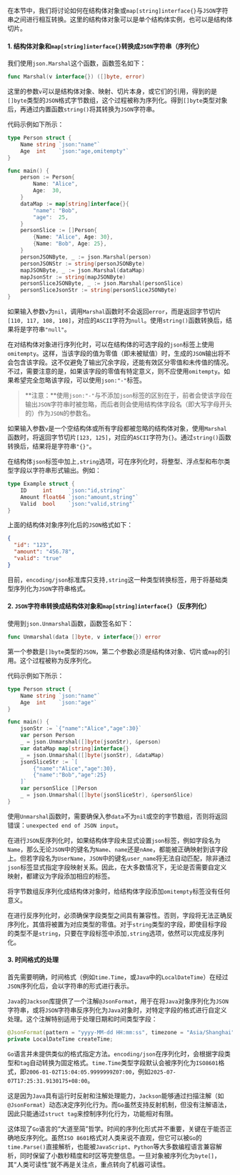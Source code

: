 在本节中，我们将讨论如何在结构体对象或`map[string]interface{}`与`JSON`字符串之间进行相互转换。这里的结构体对象可以是单个结构体实例，也可以是结构体切片。

#### 1. 结构体对象和`map[string]interface{}`转换成`JSON`字符串（序列化）

我们使用`json.Marshal`这个函数，函数签名如下：

```go
func Marshal(v interface{}) ([]byte, error)
```

这里的参数`v`可以是结构体对象、映射、切片本身，或它们的引用，得到的是`[]byte`类型的`JSON`格式字节数组，这个过程被称为序列化。得到`[]byte`类型对象后，再通过内置函数`string()`将其转换为`JSON`字符串。

代码示例如下所示：

```go
type Person struct {
	Name string `json:"name"`
	Age  int    `json:"age,omitempty"`
}

func main() {
	person := Person{
		Name: "Alice",
		Age:  30,
	}
	dataMap := map[string]interface{}{
		"name": "Bob",
		"age":  25,
	}
	personSlice := []Person{
		{Name: "Alice", Age: 30},
		{Name: "Bob", Age: 25},
	}
	personJSONByte, _ := json.Marshal(person)
	personJSONStr := string(personJSONByte)
	mapJSONByte, _ := json.Marshal(dataMap)
	mapJsonStr := string(mapJSONByte)
	personSliceJSONByte, _ := json.Marshal(personSlice)
	personSliceJsonStr := string(personSliceJSONByte)
}
```

如果输入参数`v`为`nil`，调用`Marshal`函数时不会返回`error`，而是返回字节切片`[110, 117, 108, 108]`，对应的`ASCII`字符为`null`。使用`string()`函数转换后，结果将是字符串`"null"`。

在对结构体对象进行序列化时，可以在结构体的可选字段的`json`标签上使用`omitempty`。这样，当该字段的值为零值（即未被赋值）时，生成的`JSON`输出将不会包含该字段。这不仅避免了输出冗余字段，还能有效区分零值和未传值的情况。不过，需要注意的是，如果该字段的零值有特定意义，则不应使用`omitempty`。如果希望完全忽略该字段，可以使用`json:"-"`标签。

> **注意：**使用`json:"-"`与不添加`json`标签的区别在于，前者会使该字段在输出`JSON`字符串时被忽略，而后者则会使用结构体字段名（即大写字母开头的）作为`JSON`的参数名。

如果输入参数`v`是一个空结构体或所有字段都被忽略的结构体对象，使用`Marshal`函数时，将返回字节切片`[123, 125]`，对应的`ASCII`字符为`{}`。通过`string()`函数转换后，结果将是字符串`"{}"`。

在结构体`json`标签中加上`,string`选项，可在序列化时，将整型、浮点型和布尔类型字段以字符串形式输出。例如：

```go
type Example struct {
	ID     int     `json:"id,string"`
	Amount float64 `json:"amount,string"`
	Valid  bool    `json:"valid,string"`
}
```

上面的结构体对象序列化后的`JSON`格式如下：

```json
{
  "id": "123",
  "amount": "456.78",
  "valid": "true"
}
```

目前，`encoding/json`标准库只支持`,string`这一种类型转换标签，用于将基础类型序列化为`JSON`字符串格式。

#### 2. `JSON`字符串转换成结构体对象和`map[string]interface{}`（反序列化）

使用到`json.Unmarshal`函数，函数签名如下：

```go
func Unmarshal(data []byte, v interface{}) error
```

第一个参数是`[]byte`类型的`JSON`，第二个参数必须是结构体对象、切片或`map`的引用。这个过程被称为反序列化。

代码示例如下所示：

```go
type Person struct {
	Name string `json:"name"`
	Age  int    `json:"age"`
}

func main() {
	jsonStr := `{"name":"Alice","age":30}`
	var person Person
	_ = json.Unmarshal([]byte(jsonStr), &person)
	var dataMap map[string]interface{}
	_ = json.Unmarshal([]byte(jsonStr), &dataMap)
    jsonSliceStr := `[
		{"name":"Alice","age":30},
		{"name":"Bob","age":25}
	]`
    var personSlice []Person
    _ = json.Unmarshal([]byte(jsonSliceStr), &personSlice)
}
```

使用`Unmarshal`函数时，需要确保入参`data`不为`nil`或空的字节数组，否则将返回错误：`unexpected end of JSON input`。

在进行`JSON`反序列化时，如果结构体字段未显式设置`json`标签，例如字段名为`Name`，那么无论`JSON`中的键名为`Name`、`name`还是`nAme`，都能被正确映射到该字段上。但若字段名为`UserName`，`JSON`中的键名`user_name`将无法自动匹配，除非通过`json`标签显式指定字段映射关系。因此，在大多数情况下，无论是否需要自定义映射，都建议为字段添加相应的标签。

将字节数组反序列化成结构体对象时，给结构体字段添加`omitempty`标签没有任何意义。

在进行反序列化时，必须确保字段类型之间具有兼容性。否则，字段将无法正确反序列化，其值将被置为对应类型的零值。对于`string`类型的字段，即使目标字段的类型不是`string`，只要在字段标签中添加`,string`选项，依然可以完成反序列化。

#### 3. 时间格式的处理

首先需要明确，时间格式（例如`time.Time`，或`Java`中的`LocalDateTime`）在经过`JSON`序列化后，会以字符串的形式进行表示。

`Java`的`Jackson`库提供了一个注解`@JsonFormat`，用于在将`Java`对象序列化为`JSON`字符串，或将`JSON`字符串反序列化为`Java`对象时，对特定字段的格式进行自定义处理。这个注解特别适用于处理日期和时间类型字段：

```java
@JsonFormat(pattern = "yyyy-MM-dd HH:mm:ss", timezone = "Asia/Shanghai")
private LocalDateTime createTime;
```

`Go`语言并未提供类似的格式指定方法。`encoding/json`在序列化时，会根据字段类型和`tag`自动转换为固定格式。`time.Time`类型字段默认会被序列化为`ISO8601`格式，即`2006-01-02T15:04:05.9999999Z07:00`，例如`2025-07-07T17:25:31.9130175+08:00`。

这是因为`Java`具有运行时反射和注解处理能力，`Jackson`能够通过扫描注解（如`@JsonFormat`）动态决定序列化行为。而`Go`虽然支持反射机制，但没有注解语法，因此只能通过`struct tag`来控制序列化行为，功能相对有限。

这体现了`Go`语言的“大道至简”哲学。时间的序列化形式并不重要，关键在于能否正确地反序列化。虽然`ISO 8601`格式对人类来说不直观，但它可以被`Go`的`time.Parse()`直接解析，也能被`JavaScript`、`Python`等大多数编程语言兼容解析，同时保留了小数秒精度和时区等完整信息。一旦对象被序列化为`byte[]`，其“人类可读性”就不再是关注点，重点转向了机器可读性。